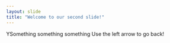 ```yaml
---
layout: slide
title: "Welcome to our second slide!"
---
```

YSomething something something
Use the left arrow to go back!
